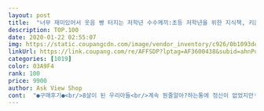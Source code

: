 ```yaml
---
layout: post 
title:  "너무 재미있어서 웃음 빵 터지는 저학년 수수께끼:초등 저학년을 위한 지식책, 키움" 
description: TOP.100 
date: 2020-01-22 02:55:07 
img: https://static.coupangcdn.com/image/vendor_inventory/c926/0b1093de1bb777a981bc28420db7abbb3fdde8173b0e61aab5fcff614996.jpg 
linkUrl: https://link.coupang.com/re/AFFSDP?lptag=AF3600438&subid=ahnPublicAsk&pageKey=26597196&itemId=102927193&vendorItemId=3195520214&traceid=V0-113-26572b458df77837 
categories: [1019] 
color: 03A9F4 
rank: 100 
price: 9900 
author: Ask View Shop 
cont:  "●구매후기●<br/>8살이 된 우리아들<br/>계속 뭔줄알아?하는통에 정신이 없었지만ㅋㅋ<br/>그래도 책을 읽는 모습에 그거면 됬다하면서<br/>나중에 또 꺼내줄려고요^^<br/>내용이 어른 관점에서 아주 재밌진 않아요.<br/> 단, 그림보며 유추할 수 있어서 아이가 티비 끼고 있느니 시간 보낼때 이용하려고요.<br/><br/>솔직히.<br/>.<br/> 저는 노잼인데.<br/>.<br/> 애가 좋아하니... <br/><br/>아이들 등원 안시키고 집에서 보육중인데<br/>예를 들어 고양이가 좋아하는 금은 4글자로 무엇? 살금살금(정답) 이런 문제 나오고 다른 것도 웃기고 어휘력까지 올릴 수 있는 책이네요.<br/> 한권정도 쥐어줄 만 해요.<br/><br/>요새 코로나 바이러스로 인해<br/>제귀는 포기했습니다<br/>처음에 몇장은 보면서 엄마엄마 하고<br/>초 1 올라가는 남아인데 재밌게 보내요.<br/> 엄마랑 같이 수수께끼 문제내고 풀고 피식 웃고 그래요.<br/><br/>하루 열심히 보더니 또 안보네요<br/>핸드폰만 빠져살까봐 구매하게 되었어요<br/>" 
---
```

